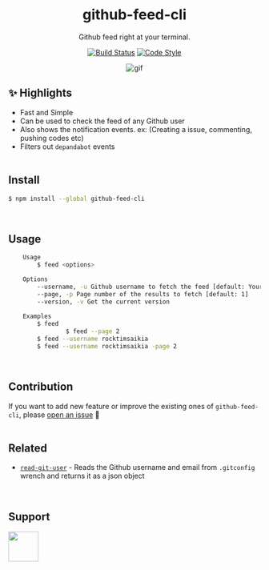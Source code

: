 <p align="center">
  <h1 align="center">github-feed-cli</h1>
  <p align="center">Github feed right at your terminal.<p>
  <p align="center">
	<a href="https://travis-ci.com/rocktimsaikia/github-feed-cli"><img src="https://travis-ci.org/rocktimsaikia/github-feed-cli.svg?branch=master" alt="Build Status"></a>
	<a href="https://github.com/sindresorhus/xo"><img src="https://img.shields.io/badge/code_style-XO-5ed9c7.svg" alt="Code Style"></a>
</p>
</p>
<p align="center"><img src="https://raw.githack.com/RocktimSaikia/github-feed-cli/master/demo.gif" alt="gif"></p>

## :sparkles: Highlights

* Fast and Simple
* Can be used to check the feed of any Github user
* Also shows the notification events. ex: (Creating a issue, commenting, pushing codes etc)
* Filters out `depandabot` events
<br><br>

## Install
```bash
$ npm install --global github-feed-cli
```
<br>

## Usage

```bash
	Usage
		$ feed <options>

	Options
		--username, -u Github username to fetch the feed [default: Your own git username]
		--page, -p Page number of the results to fetch [default: 1]
		--version, -v Get the current version
		
	Examples
		$ feed
            	$ feed --page 2
		$ feed --username rocktimsaikia
		$ feed --username rocktimsaikia -page 2
```
<br>

## Contribution

If you want to add new feature or improve the existing ones of `github-feed-cli`, please [open an issue](https://github.com/rocktimsaikia/github-feed-cli/issues/new) :rocket:<br>
<br>

## Related

- [`read-git-user`](https://github.com/rocktimsaikia/read-git-user) - Reads the Github username and email from `.gitconfig` wrench and returns it as a json object
<br>

## Support

<a href="https://www.buymeacoffee.com/7BdaxfI"><img src="https://user-images.githubusercontent.com/33410545/95193575-a3b51b00-07f1-11eb-9bbb-90ea2e1018d7.png" height="60px"/></a>

